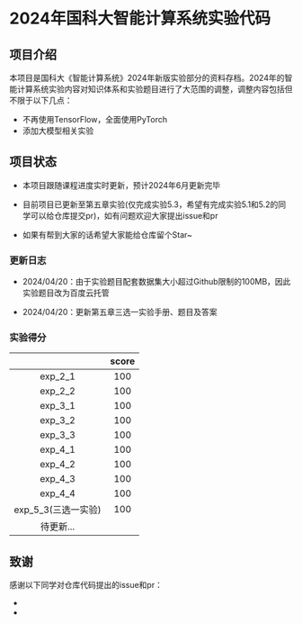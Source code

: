 # 2024年国科大智能计算系统实验代码

## 项目介绍

本项目是国科大《智能计算系统》2024年新版实验部分的资料存档。2024年的智能计算系统实验内容对知识体系和实验题目进行了大范围的调整，调整内容包括但不限于以下几点：

- 不再使用TensorFlow，全面使用PyTorch
- 添加大模型相关实验

## 项目状态

- 本项目跟随课程进度实时更新，预计2024年6月更新完毕

- 目前项目已更新至第五章实验(仅完成实验5.3，希望有完成实验5.1和5.2的同学可以给仓库提交pr)，如有问题欢迎大家提出issue和pr

- 如果有帮到大家的话希望大家能给仓库留个Star~

### 更新日志

- 2024/04/20：由于实验题目配套数据集大小超过Github限制的100MB，因此实验题目改为百度云托管

- 2024/04/20：更新第五章三选一实验手册、题目及答案

### 实验得分

|                     | score |
| :-----------------: | :---: |
|       exp_2_1       |  100  |
|       exp_2_2       |  100  |
|       exp_3_1       |  100  |
|       exp_3_2       |  100  |
|       exp_3_3       |  100  |
|       exp_4_1       |  100  |
|       exp_4_2       |  100  |
|       exp_4_3       |  100  |
|       exp_4_4       |  100  |
| exp_5_3(三选一实验) |  100  |
|      待更新...      |       |

## 致谢

感谢以下同学对仓库代码提出的issue和pr：

- [yangyu-wang]: https://github.com/yangyu-wang

- [Herry]: https://github.com/Herry0w0

  
